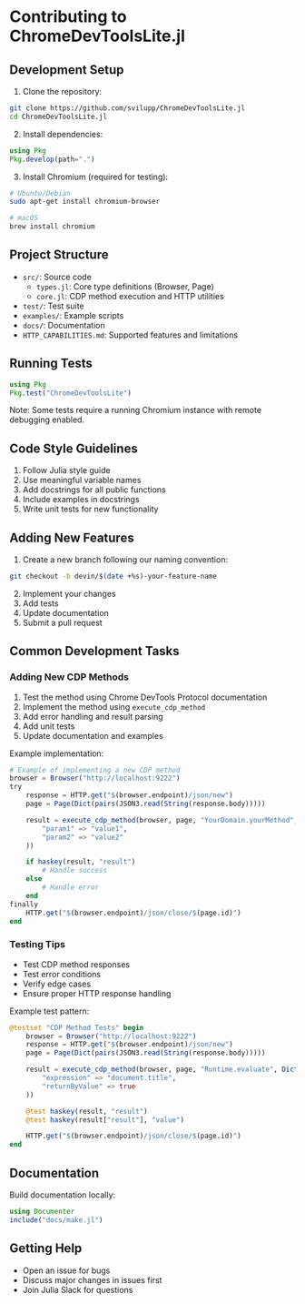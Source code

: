# Contributing to ChromeDevToolsLite.jl

## Development Setup

1. Clone the repository:
```bash
git clone https://github.com/svilupp/ChromeDevToolsLite.jl
cd ChromeDevToolsLite.jl
```

2. Install dependencies:
```julia
using Pkg
Pkg.develop(path=".")
```

3. Install Chromium (required for testing):
```bash
# Ubuntu/Debian
sudo apt-get install chromium-browser

# macOS
brew install chromium
```

## Project Structure

- `src/`: Source code
  - `types.jl`: Core type definitions (Browser, Page)
  - `core.jl`: CDP method execution and HTTP utilities
- `test/`: Test suite
- `examples/`: Example scripts
- `docs/`: Documentation
- `HTTP_CAPABILITIES.md`: Supported features and limitations

## Running Tests

```julia
using Pkg
Pkg.test("ChromeDevToolsLite")
```

Note: Some tests require a running Chromium instance with remote debugging enabled.

## Code Style Guidelines

1. Follow Julia style guide
2. Use meaningful variable names
3. Add docstrings for all public functions
4. Include examples in docstrings
5. Write unit tests for new functionality

## Adding New Features

1. Create a new branch following our naming convention:
```bash
git checkout -b devin/$(date +%s)-your-feature-name
```

2. Implement your changes
3. Add tests
4. Update documentation
5. Submit a pull request

## Common Development Tasks

### Adding New CDP Methods
1. Test the method using Chrome DevTools Protocol documentation
2. Implement the method using `execute_cdp_method`
3. Add error handling and result parsing
4. Add unit tests
5. Update documentation and examples

Example implementation:
```julia
# Example of implementing a new CDP method
browser = Browser("http://localhost:9222")
try
    response = HTTP.get("$(browser.endpoint)/json/new")
    page = Page(Dict(pairs(JSON3.read(String(response.body)))))

    result = execute_cdp_method(browser, page, "YourDomain.yourMethod", Dict(
        "param1" => "value1",
        "param2" => "value2"
    ))

    if haskey(result, "result")
        # Handle success
    else
        # Handle error
    end
finally
    HTTP.get("$(browser.endpoint)/json/close/$(page.id)")
end
```

### Testing Tips
- Test CDP method responses
- Test error conditions
- Verify edge cases
- Ensure proper HTTP response handling

Example test pattern:
```julia
@testset "CDP Method Tests" begin
    browser = Browser("http://localhost:9222")
    response = HTTP.get("$(browser.endpoint)/json/new")
    page = Page(Dict(pairs(JSON3.read(String(response.body)))))

    result = execute_cdp_method(browser, page, "Runtime.evaluate", Dict(
        "expression" => "document.title",
        "returnByValue" => true
    ))

    @test haskey(result, "result")
    @test haskey(result["result"], "value")

    HTTP.get("$(browser.endpoint)/json/close/$(page.id)")
end
```

## Documentation

Build documentation locally:
```julia
using Documenter
include("docs/make.jl")
```

## Getting Help

- Open an issue for bugs
- Discuss major changes in issues first
- Join Julia Slack for questions

